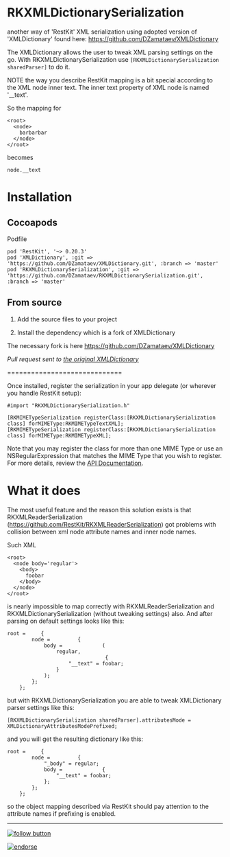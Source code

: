 RKXMLDictionarySerialization
============================

another way of 'RestKit' XML serialization using adopted version of 'XMLDictionary' found here:
https://github.com/DZamataev/XMLDictionary

The XMLDictionary allows the user to tweak XML parsing settings on the go. 
With RKXMLDictionarySerialization use ``` [RKXMLDictionarySerialization sharedParser] ``` to do it.

NOTE the way you describe RestKit mapping is a bit special according to the XML node inner text. 
The inner text property of XML node is named '__text'.

So the mapping for
```
<root>
  <node>
    barbarbar
  </node>
</root>
```

becomes
```
node.__text
```


Installation
============================

Cocoapods
----------------------------
Podfile
```
pod 'RestKit', '~> 0.20.3'
pod 'XMLDictionary', :git => 'https://github.com/DZamataev/XMLDictionary.git', :branch => 'master'
pod 'RKXMLDictionarySerialization', :git => 'https://github.com/DZamataev/RKXMLDictionarySerialization.git', :branch => 'master'
```

From source
----------------------------
1. Add the source files to your project

2. Install the dependency which is a fork of XMLDictionary

The necessary fork is here https://github.com/DZamataev/XMLDictionary

*Pull request sent to [the original XMLDictionary](https://github.com/nicklockwood/XMLDictionary)*

=============================

Once installed, register the serialization in your app delegate (or wherever you handle RestKit setup):
```
#import "RKXMLDictionarySerialization.h"

[RKMIMETypeSerialization registerClass:[RKXMLDictionarySerialization class] forMIMEType:RKMIMETypeTextXML];
[RKMIMETypeSerialization registerClass:[RKXMLDictionarySerialization class] forMIMEType:RKMIMETypeXML];
```

Note that you may register the class for more than one MIME Type or use an NSRegularExpression that matches the MIME Type that you wish to register. For more details, review the [API Documentation](http://restkit.org/api/latest/Classes/RKMIMETypeSerialization.html).

What it does
============================

The most useful feature and the reason this solution exists is that RKXMLReaderSerialization (https://github.com/RestKit/RKXMLReaderSerialization)
got problems with collision between xml node attribute names and inner node names.

Such XML
```
<root>
  <node body='regular'>
    <body>
      foobar
    </body>
  </node>
</root>
```
is nearly impossible to map correctly with RKXMLReaderSerialization and RKXMLDictionarySerialization (without tweaking settings) also.
And after parsing on default settings looks like this:
```
root =     {
        node =         {
            body =             (
                regular,
                                {
                    "__text" = foobar;
                }
            );
        };
    };
```

but with RKXMLDictionarySerialization you are able to tweak XMLDictionary parser settings like this:
```
[RKXMLDictionarySerialization sharedParser].attributesMode = XMLDictionaryAttributesModePrefixed;
```
and you will get the resulting dictionary like this:
```
root =     {
        node =         {
            "_body" = regular;
            body =             {
                "__text" = foobar;
            };
        };
    };
```

so the object mapping described via RestKit should pay attention to the attribute names if prefixing is enabled.

---------------

[![follow button](http://dzamataev.github.io/images/twitter_follow.png)](https://twitter.com/DZamataev)

[![endorse](https://api.coderwall.com/dzamataev/endorsecount.png)](https://coderwall.com/dzamataev)

